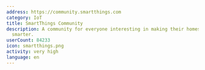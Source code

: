 ```yaml
---
address: https://community.smartthings.com
category: IoT
title: SmartThings Community
description: A community for everyone interesting in making their homes and lives
  smarter.
userCount: 84233
icon: smartthings.png
activity: very high
language: en
---
```

